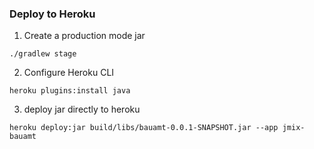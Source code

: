 
### Deploy to Heroku

1. Create a production mode jar 
```shell
./gradlew stage
```

2. Configure Heroku CLI
```shell
heroku plugins:install java 
```

3. deploy jar directly to heroku
```shell
heroku deploy:jar build/libs/bauamt-0.0.1-SNAPSHOT.jar --app jmix-bauamt
```
